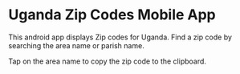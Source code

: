 # Uganda Zip Codes Mobile App

This android app displays Zip codes for Uganda. Find a zip code by searching the area name or parish name.

Tap on the area name to copy the zip code to the clipboard.

